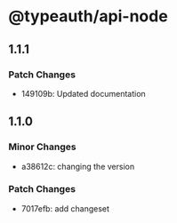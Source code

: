 # @typeauth/api-node

## 1.1.1

### Patch Changes

- 149109b: Updated documentation

## 1.1.0

### Minor Changes

- a38612c: changing the version

### Patch Changes

- 7017efb: add changeset
